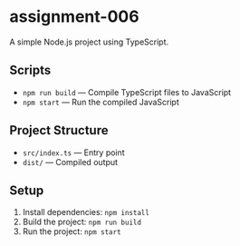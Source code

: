 # assignment-006

A simple Node.js project using TypeScript.

## Scripts
- `npm run build` — Compile TypeScript files to JavaScript 
- `npm start` — Run the compiled JavaScript

## Project Structure
- `src/index.ts` — Entry point
- `dist/` — Compiled output

## Setup
1. Install dependencies: `npm install`
2. Build the project: `npm run build`
3. Run the project: `npm start`

